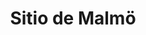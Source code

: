 ﻿---
title: "Sitio de Malmö"
permalink: periodes_482.html
layout: periode
dataInici: 1677-06-26
sidebar: periodes
pares:
  - 478:
    title: "Guerra Escanesa"
    dataInici: "(1675)"
    dataFi: "(1679)"

fills:
jocsPrincipals:
jocsEscenaris:
jocsEpoca:
  - title: "Nothing Gained But Glory"
    bggId: 39019
    escenari: "Malmö"

jocsEpocaEscenaris:
---

